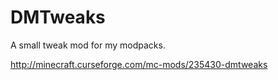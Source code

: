 # DMTweaks
A small tweak mod for my modpacks.

http://minecraft.curseforge.com/mc-mods/235430-dmtweaks
